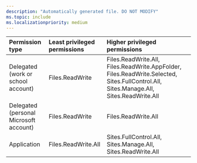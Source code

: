 ```yaml
---
description: "Automatically generated file. DO NOT MODIFY"
ms.topic: include
ms.localizationpriority: medium
---
```


|Permission type|Least privileged permissions|Higher privileged permissions|
|:---|:---|:---|
|Delegated (work or school account)|Files.ReadWrite|Files.ReadWrite.All, Files.ReadWrite.AppFolder, Files.ReadWrite.Selected, Sites.FullControl.All, Sites.Manage.All, Sites.ReadWrite.All|
|Delegated (personal Microsoft account)|Files.ReadWrite|Files.ReadWrite.All|
|Application|Files.ReadWrite.All|Sites.FullControl.All, Sites.Manage.All, Sites.ReadWrite.All|


